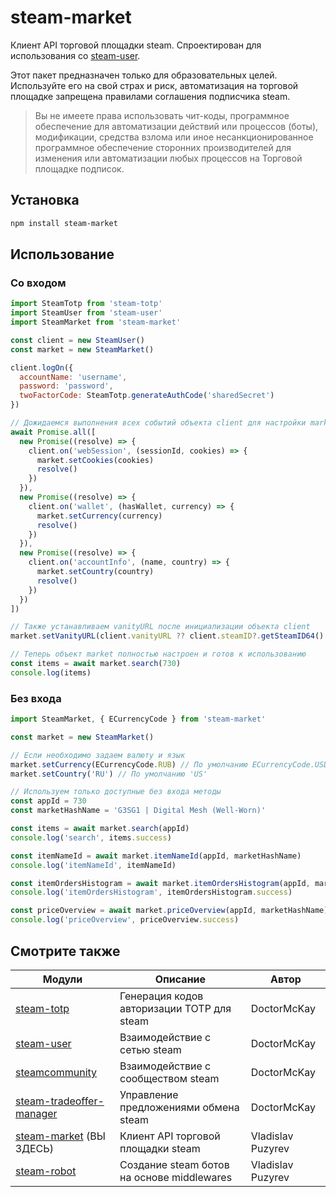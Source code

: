 # steam-market

Клиент API торговой площадки steam. Спроектирован для использования
со [steam-user](https://github.com/DoctorMcKay/node-steam-user).

Этот пакет предназначен только для образовательных целей. Используйте его на свой страх и риск, автоматизация на
торговой площадке запрещена правилами соглашения подписчика steam.

> Вы не имеете права использовать чит-коды, программное обеспечение для автоматизации действий или процессов (боты),
> модификации, средства взлома или иное несанкционированное программное обеспечение сторонних производителей для
> изменения или автоматизации любых процессов на Торговой площадке подписок.

## Установка

```bash
npm install steam-market
```

## Использование

### Со входом

```javascript
import SteamTotp from 'steam-totp'
import SteamUser from 'steam-user'
import SteamMarket from 'steam-market'

const client = new SteamUser()
const market = new SteamMarket()

client.logOn({
  accountName: 'username',
  password: 'password',
  twoFactorCode: SteamTotp.generateAuthCode('sharedSecret')
})

// Дожидаемся выполнения всех событий объекта client для настройки market перед его использованием
await Promise.all([
  new Promise((resolve) => {
    client.on('webSession', (sessionId, cookies) => {
      market.setCookies(cookies)
      resolve()
    })
  }),
  new Promise((resolve) => {
    client.on('wallet', (hasWallet, currency) => {
      market.setCurrency(currency)
      resolve()
    })
  }),
  new Promise((resolve) => {
    client.on('accountInfo', (name, country) => {
      market.setCountry(country)
      resolve()
    })
  })
])

// Также устанавливаем vanityURL после инициализации объекта client
market.setVanityURL(client.vanityURL ?? client.steamID?.getSteamID64() ?? '')

// Теперь объект market полностью настроен и готов к использованию
const items = await market.search(730)
console.log(items)
```

### Без входа

```javascript
import SteamMarket, { ECurrencyCode } from 'steam-market'

const market = new SteamMarket()

// Если необходимо задаем валюту и язык
market.setCurrency(ECurrencyCode.RUB) // По умолчанию ECurrencyCode.USD
market.setCountry('RU') // По умолчанию 'US'

// Используем только доступные без входа методы
const appId = 730
const marketHashName = 'G3SG1 | Digital Mesh (Well-Worn)'

const items = await market.search(appId)
console.log('search', items.success)

const itemNameId = await market.itemNameId(appId, marketHashName)
console.log('itemNameId', itemNameId)

const itemOrdersHistogram = await market.itemOrdersHistogram(appId, marketHashName, itemNameId)
console.log('itemOrdersHistogram', itemOrdersHistogram.success)

const priceOverview = await market.priceOverview(appId, marketHashName)
console.log('priceOverview', priceOverview.success)
```

## Смотрите также

| Модули                                                                                   | Описание                                   | Автор             |
|------------------------------------------------------------------------------------------|--------------------------------------------|-------------------|
| [steam-totp](https://github.com/DoctorMcKay/node-steam-totp)                             | Генерация кодов авторизации TOTP для steam | DoctorMcKay       |
| [steam-user](https://github.com/DoctorMcKay/node-steam-user)                             | Взаимодействие с сетью steam               | DoctorMcKay       |
| [steamcommunity](https://github.com/DoctorMcKay/node-steamcommunity)                     | Взаимодействие с сообществом steam         | DoctorMcKay       |
| [steam-tradeoffer-manager](https://github.com/DoctorMcKay/node-steam-tradeoffer-manager) | Управление предложениями обмена steam      | DoctorMcKay       |
| [steam-market](https://github.com/vladislav-puzyrev/steam-market) (ВЫ ЗДЕСЬ)             | Клиент API торговой площадки steam         | Vladislav Puzyrev |
| [steam-robot](https://github.com/vladislav-puzyrev/steam-robot)                          | Создание steam ботов на основе middlewares | Vladislav Puzyrev |
